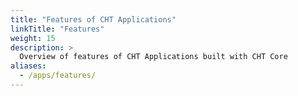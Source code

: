 ```yaml
---
title: "Features of CHT Applications"
linkTitle: "Features"
weight: 15
description: >
  Overview of features of CHT Applications built with CHT Core
aliases:
  - /apps/features/
---
```

